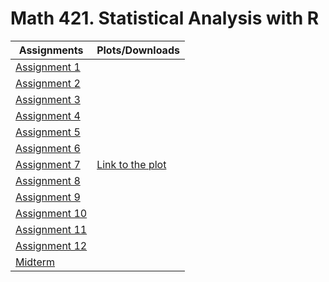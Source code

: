 # Math 421. Statistical Analysis with R


|         Assignments            |             Plots/Downloads             |
|--------------------------------|-----------------------------------------|
|[Assignment 1](Assignment1.html)||
|[Assignment 2](Assignment2.html)||
|[Assignment 3](Assignment3.html)||
|[Assignment 4](Assignment4.html)||
|[Assignment 5](Assignment5.html)||
|[Assignment 6](Assignment6.html)||
|[Assignment 7](Assignment7.html)|[Link to the plot](PlayersWithHighGP.png)|
|[Assignment 8](Assignment8.html)||
|[Assignment 9](Assignment9.html)||
|[Assignment 10](Assignment10.html)||
|[Assignment 11](Assignment11.html)||
|[Assignment 12](Assignment12.html)||
|[Midterm](midterm_toc.html)||